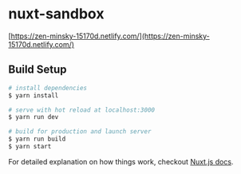 # nuxt-sandbox
[https://zen-minsky-15170d.netlify.com/](https://zen-minsky-15170d.netlify.com/)


## Build Setup

``` bash
# install dependencies
$ yarn install

# serve with hot reload at localhost:3000
$ yarn run dev

# build for production and launch server
$ yarn run build
$ yarn start
```

For detailed explanation on how things work, checkout [Nuxt.js docs](https://nuxtjs.org).
